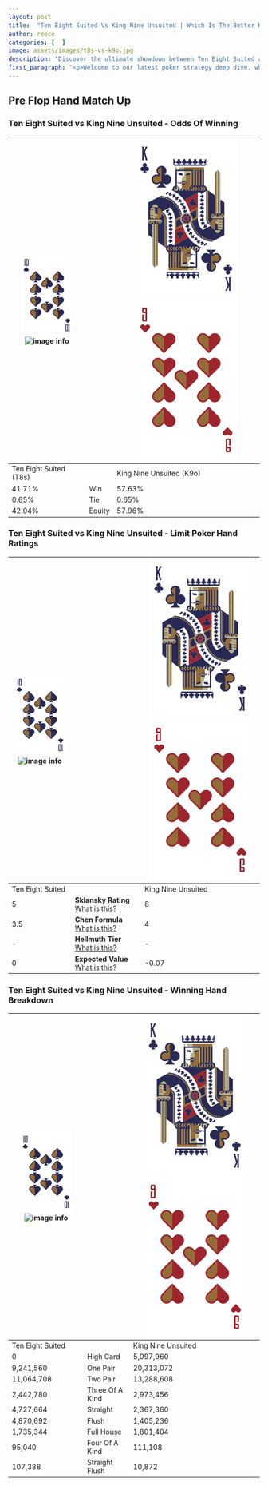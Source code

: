 ```yaml
---
layout: post
title:  "Ten Eight Suited Vs King Nine Unsuited | Which Is The Better Hand In Poker? A Complete Guide"
author: reece
categories: [  ]
image: assets/images/t8s-vs-k9o.jpg
description: "Discover the ultimate showdown between Ten Eight Suited and King Nine Unsuited in poker! Uncover the odds, strategies, and scenarios where one hand triumphs over the other. Get ready to up your poker game with this thrilling analysis."
first_paragraph: "<p>Welcome to our latest poker strategy deep dive, where we're pitting two distinct hands against each other in a high-stakes showdown: Ten Eight Suited vs King Nine Unsuited.</p><p>In the dynamic world of poker, every decision counts, and knowing which hand holds the upper hand is key to your success at the table.</p><p>In this article, we'll dissect these two hands, explore the scenarios where one dominates the other, and equip you with the knowledge to make strategic choices that can tip the odds in your favor.</p><p>Get ready to unravel the intriguing dynamics of these poker hands and elevate your game to new heights.</p>"
---
```




[comment]: # (sp0)

## Pre Flop Hand Match Up

<div class="table hand-ratings" markdown="1"> 



### Ten Eight Suited vs King Nine Unsuited - Odds Of Winning


    
| ![image info](assets/images/hand1/T.png) ![image info](assets/images/hand1/8s.png) |  | ![image info](assets/images/hand2/K.png) ![image info](assets/images/hand2/9o.png) |
| -------- | -------- | -------- |
| Ten Eight Suited (T8s) |  | King Nine Unsuited (K9o) |
| 41.71% | Win | 57.63% |
| 0.65% | Tie | 0.65% |
| 42.04% | Equity | 57.96% |




[comment]: # (sp1)



### Ten Eight Suited vs King Nine Unsuited - Limit Poker Hand Ratings


    
| ![image info](assets/images/hand1/T.png) ![image info](assets/images/hand1/8s.png) |  | ![image info](assets/images/hand2/K.png) ![image info](assets/images/hand2/9o.png) |
| -------- | -------- | -------- |
| Ten Eight Suited |  | King Nine Unsuited |
| 5 | **Sklansky Rating** [What is this?](/sklansky-rating-explained) | 8 |
| 3.5 | **Chen Formula** [What is this?](/chen-formula-explained) | 4 |
| - | **Hellmuth Tier** [What is this?](/Hellmuth-tier-explained) | - |
| 0 | **Expected Value** [What is this?](/expected-value-explained) | -0.07 |




[comment]: # (sp2)



### Ten Eight Suited vs King Nine Unsuited - Winning Hand Breakdown


    
| ![image info](assets/images/hand1/T.png) ![image info](assets/images/hand1/8s.png) |  | ![image info](assets/images/hand2/K.png) ![image info](assets/images/hand2/9o.png) |
| -------- | -------- | -------- |
| Ten Eight Suited |  | King Nine Unsuited |
| 0 | High Card | 5,097,960 |
| 9,241,560 | One Pair | 20,313,072 |
| 11,064,708 | Two Pair | 13,288,608 |
| 2,442,780 | Three Of A Kind | 2,973,456 |
| 4,727,664 | Straight | 2,367,360 |
| 4,870,692 | Flush | 1,405,236 |
| 1,735,344 | Full House | 1,801,404 |
| 95,040 | Four Of A Kind | 111,108 |
| 107,388 | Straight Flush | 10,872 |




[comment]: # (sp3)



</div>

[comment]: # (sp4)



[comment]: # (sp5)

